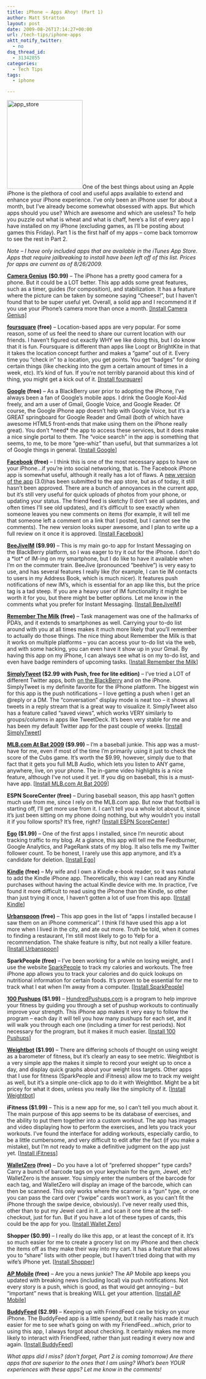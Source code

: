 ```yaml
---
title: iPhone – Apps Ahoy! (Part 1)
author: Matt Stratton
layout: post
date: 2009-08-26T17:14:27+00:00
url: /tech-tips/iphone-apps
aktt_notify_twitter:
  - no
dsq_thread_id:
  - 31342855
categories:
  - Tech Tips
tags:
  - iphone

---
```

<img class="alignright size-full wp-image-5539" title="app_store" src="/wp-content/uploads/2009/08/app_store.jpg" alt="app_store" width="197" height="231" srcset="/wp-content/uploads/2009/08/app_store.jpg 281w, /wp-content/uploads/2009/08/app_store-255x300.jpg 255w" sizes="(max-width: 197px) 100vw, 197px" />One of the best things about using an Apple iPhone is the plethora of cool and useful apps available to extend and enhance your iPhone experience. I&#8217;ve only been an iPhone user for about a month, but I&#8217;ve already become somewhat obsessed with apps. But which apps should you use? Which are awesome and which are useless? To help you puzzle out what is wheat and what is chaff, here&#8217;s a list of every app I have installed on my iPhone (excluding games, as I&#8217;ll be posting about games this Friday). Part 1 is the first half of my apps &#8211; come back tomorrow to see the rest in Part 2.

_Note &#8211; I have only included apps that are available in the iTunes App Store. Apps that require jailbreaking to install have been left off of this list. Prices for apps are current as of 8/26/2009._

<a href="https://www.codegoo.com/" target="_blank"><strong>Camera Genius</strong></a> **($0.99)** &#8211; The iPhone has a pretty good camera for a phone. But it could be a LOT better. This app adds some great features, such as a timer, guides (for composition), and stabilization. It has a feature where the picture can be taken by someone saying &#8220;Cheese!&#8221;, but I haven&#8217;t found that to be super useful yet. Overall, a solid app and I recommend it if you use your iPhone&#8217;s camera more than once a month. <a href="https://phobos.apple.com/WebObjects/MZStore.woa/wa/viewSoftware?id=304169579&mt=8" target="_blank">[Install Camera Genius]</a>

**<a href="https://playfoursquare.com/" target="_blank">foursquare</a> (free)** &#8211; Location-based apps are very popular. For some reason, some of us feel the need to share our current location with our friends. I haven&#8217;t figured out exactly WHY we like doing this, but I do know that it is fun. Foursquare is different than apps like Loopt or BrightKite in that it takes the location concept further and makes a &#8220;game&#8221; out of it. Every time you &#8220;check in&#8221; to a location, you get points. You get &#8220;badges&#8221; for doing certain things (like checking into the gym a certain amount of times in a week, etc). It&#8217;s kind of fun. If you&#8217;re not terribly paranoid about this kind of thing, you might get a kick out of it. <a href="https://itunes.com/app/foursquare" target="_blank">[Install fourquare]</a>

**<a href="https://www.google.com/mobile/products/search.html#p=apple" target="_blank">Google</a> (free)** &#8211; As a BlackBerry user prior to adopting the iPhone, I&#8217;ve always been a fan of Google&#8217;s mobile apps. I drink the Google Kool-Aid freely, and am a user of Gmail, Google Voice, and Google Reader. Of course, the Google iPhone app doesn&#8217;t help with Google Voice, but it&#8217;s a GREAT springboard for Google Reader and Gmail (both of which have awesome HTML5 front-ends that make using them on the iPhone really great). You don&#8217;t \*need\* the app to access these services, but it does make a nice single portal to them. The &#8220;voice search&#8221; in the app is something that seems, to me, to be more &#8220;gee-whiz&#8221; than useful, but that summarizes a lot of Google things in general. [<a href="https://phobos.apple.com/WebObjects/MZStore.woa/wa/viewSoftware?id=284815942&mt=8" target="_blank">Install Google</a>]

**<a href="https://www.facebook.com/apps/application.php?id=6628568379" target="_blank">Facebook</a> (free)** &#8211; I think this is one of the most necessary apps to have on your iPhone&#8230;if you&#8217;re into social networking, that is. The Facebook iPhone app is somewhat useful, although it really has a lot of flaws. A <a href="https://www.facebook.com/search/?q=facebook+iphone&init=quick#/note.php?note_id=145061571354" target="_blank">new version of the app</a> (3.0)has been submitted to the app store, but as of today, it still hasn&#8217;t been approved. There are a bunch of annoyances in the current app, but it&#8217;s still very useful for quick uploads of photos from your phone, or updating your status. The friend feed is sketchy (I don&#8217;t see all updates, and often times I&#8217;ll see old updates), and it&#8217;s difficult to see exactly when someone leaves you new comments on items (for example, it will tell me that someone left a comment on a link that I posted, but I cannot see the comments). The new version looks super awesome, and I plan to write up a full review on it once it is approved. [<a href="https://phobos.apple.com/WebObjects/MZStore.woa/wa/viewSoftware?id=284882215&mt=8" target="_blank">Install Facebook</a>]

**<a href="https://www.beejive.com/iphone/" target="_blank">BeeJiveIM</a> ($9.99)** &#8211; This is my main go-to app for Instant Messaging on the BlackBerry platform, so I was eager to try it out for the iPhone. I don&#8217;t do a \*lot\* of IM-ing on my smartphone, but I do like to have it available when I&#8217;m on the commuter train. BeeJive (pronounced &#8220;beehive&#8221;) is very easy to use, and has several features I really like (for example, I can tie IM contacts to users in my Address Book, which is much nicer). It features push notifications of new IM&#8217;s, which is essential for an app like this, but the price tag is a tad steep. If you are a heavy user of IM functionality it might be worth it for you, but there might be better options. Let me know in the comments what you prefer for Instant Messaging. [<a href="https://itunes.apple.com/WebObjects/MZStore.woa/wa/viewSoftware?id=291720439&mt=8" target="_blank">Install BeeJiveIM</a>]

**<a href="https://www.rememberthemilk.com/services/iphone/" target="_blank">Remember The Milk</a> (free)** &#8211; Task management was one of the hallmarks of PDA&#8217;s, and it extends to smartphones as well. Carrying your to-do list around with you at all times makes it much more likely that you&#8217;ll remember to actually do those things. The nice thing about Remember the Milk is that it works on multiple platforms &#8211; you can access your to-do list via the web, and with some hacking, you can even have it show up in your Gmail. By having this app on my iPhone, I can always see what is on my to-do list, and even have badge reminders of upcoming tasks. [<a href="https://itunes.apple.com/WebObjects/MZStore.woa/wa/viewSoftware?id=293561396&mt=8" target="_blank">Install Remember the Milk</a>]

**<a href="https://motionobj.com/simplytweet/" target="_blank">SimplyTweet</a> ($2.99 with Push, free for lite edition)** &#8211; I&#8217;ve tried a LOT of different Twitter apps, both <a href="/2009/02/19/blackberry-twitter-client-shoot-out/" target="_blank">on the BlackBerry</a> and on the iPhone. SimplyTweet is my definite favorite for the iPhone platform. The biggest win for this app is the push notifications &#8211; I love getting a push when I get an @reply or a DM. The &#8220;conversation&#8221; display mode is neat too &#8211; it shows all tweets in a reply stream that is a great way to visualize it. SimplyTweet also has a feature called &#8220;saved views&#8221;, which works VERY similarly to groups/columns in apps like TweetDeck. It&#8217;s been very stable for me and has been my default Twitter app for the past couple of weeks. [<a href="https://itunes.apple.com/WebObjects/MZStore.woa/wa/viewSoftware?id=299453970&mt=8" target="_blank">Install SimplyTweet</a>]

**<a href="https://www.mlb.com/mobile/iphone/" target="_blank">MLB.com At Bat 2009</a> ($9.99)** &#8211; I&#8217;m a baseball junkie. This app was a must-have for me, even if most of the time I&#8217;m primarily using it just to check the score of the Cubs game. It&#8217;s worth the $9.99, however, simply due to that fact that it gets you full MLB Audio, which lets you listen to ANY game, anywhere, live, on your phone. The in-game video highlights is a nice feature, although I&#8217;ve not used it yet. If you dig on baseball, this is a must-have app. [<a href="https://itunes.apple.com/WebObjects/MZStore.woa/wa/viewSoftware?id=309327900&mt=8" target="_blank">Install MLB.com At Bat 2009</a>]

**ESPN ScoreCenter (free)** &#8211; During baseball season, this app hasn&#8217;t gotten much use from me, since I rely on the MLB.com app. But now that football is starting off, I&#8217;ll get more use from it. I can&#8217;t tell you a whole lot about it, since it&#8217;s just been sitting on my phone doing nothing, but why wouldn&#8217;t you install it if you follow sports? It&#8217;s free, right? [<a href="https://itunes.apple.com/WebObjects/MZStore.woa/wa/viewSoftware?id=317469184&mt=8" target="_blank">Install ESPN ScoreCenter</a>]

**<a href="https://ego-app.com/" target="_blank">Ego</a> ($1.99)** &#8211; One of the first apps I installed, since I&#8217;m neurotic about tracking traffic to my blog. At a glance, this app will tell me the Feedburner, Google Analytics, and PageRank stats of my blog. It also tells me my Twitter follower count. To be honest, I rarely use this app anymore, and it&#8217;s a candidate for deletion. [<a href="https://itunes.apple.com/WebObjects/MZStore.woa/wa/viewSoftware?id=306785502&mt=8" target="_blank">Install Ego</a>]

**<a href="https://www.amazon.com/gp/feature.html?ie=UTF8&docId=1000301301" target="_blank">Kindle</a> (free)** &#8211; My wife and I own a Kindle e-book reader, so it was natural to add the Kindle iPhone app. Theoretically, this way I can read any Kindle purchases without having the actual Kindle device with me. In practice, I&#8217;ve found it more difficult to read using the iPhone than the Kindle, so other than just trying it once, I haven&#8217;t gotten a lot of use from this app. [<a href="https://itunes.apple.com/WebObjects/MZStore.woa/wa/viewSoftware?id=302584613&mt=8" target="_blank">Install Kindle</a>]

**<a href="https://www.urbanspoon.com/blog/27/Urbanspoon-on-the-iPhone.html" target="_blank">Urbanspoon</a> (free)** &#8211; This app goes in the list of &#8220;apps I installed because I saw them on an iPhone commerical&#8221;. I think I&#8217;d have used this app a lot more when I lived in the city, and ate out more. Truth be told, when it comes to finding a restaurant, I&#8217;m still most likely to go to Yelp for a recommendation. The shake feature is nifty, but not really a killer feature. [<a href="https://itunes.apple.com/WebObjects/MZStore.woa/wa/viewSoftware?id=284708449&mt=8" target="_blank">Install Urbanspoon</a>]

**SparkPeople (free)** &#8211; I&#8217;ve been working for a while on losing weight, and I use the website <a href="https://www.google.com/url?sa=t&source=web&ct=res&cd=1&url=http%3A%2F%2Fwww.sparkpeople.com%2F&ei=xVWVSpCBPIvEMMaJsPoH&usg=AFQjCNHjszLImYWKcqBSfSE451Om1RAwFg&sig2=v9wFBYqLJOXvo53ZsTmGnA" target="_blank">SparkPeople</a> to track my calories and workouts. The free iPhone app allows you to track your calories and do quick lookups on nutritional information for certain foods. It&#8217;s proven to be essential for me to track what I eat when I&#8217;m away from a computer. [<a href="https://itunes.apple.com/WebObjects/MZStore.woa/wa/viewSoftware?id=305430463&mt=8" target="_blank">Install SparkPeople</a>]

**<a href="https://hundredpushups.com/iphoneapp.html" target="_blank">100 Pushups</a> ($1.99)** &#8211; <a href="https://HundredPushups.com" target="_blank">HundredPushups.com</a> is a program to help improve your fitness by guiding you through a set of pushup workouts to continually improve your strength. This iPhone app makes it very easy to follow the program &#8211; each day it will tell you how many pushups for each set, and it will walk you through each one (including a timer for rest periods). Not necessary for the program, but it makes it much easier. [<a href="https://itunes.apple.com/WebObjects/MZStore.woa/wa/viewSoftware?id=301174591&mt=8" target="_blank">Install 100 Pushups</a>]

**<a href="https://tapbots.com/weightbot/" target="_blank">Weightbot</a> ($1.99)** &#8211; There are differing schools of thought on using weight as a barometer of fitness, but it&#8217;s clearly an easy to see metric. Weightbot is a very simple app the makes it simple to record your weight up to once a day, and display quick graphs about your weight loss targets. Other apps that I use for fitness (SparkPeople and iFitness) allow me to track my weight as well, but it&#8217;s a simple one-click app to do it with Weightbot. Might be a bit pricey for what it does, unless you really like the simplicity of it. [<a href="https://itunes.apple.com/WebObjects/MZStore.woa/wa/viewSoftware?id=293642937&mt=8" target="_blank">Install Weightbot</a>]

**iFitness ($1.99)** &#8211; This is a new app for me, so I can&#8217;t tell you much about it. The main purpose of this app seems to be its database of exercises, and the ability to put them together into a custom workout. The app has images and video displaying how to perform the exercises, and lets you track your workouts. I&#8217;ve found the interface for adding workouts, especially cardio, to be a little cumbersome, and very difficult to edit after the fact (if you make a mistake), but I&#8217;m not ready to make a definitive judgment on the app just yet. [<a href="https://itunes.apple.com/WebObjects/MZStore.woa/wa/viewSoftware?id=290451423&mt=8" target="_blank">Install iFitness</a>]

**<a href="https://www.walletzero.com/" target="_blank">WalletZero</a> (free)** &#8211; Do you have a lot of &#8220;preferred shopper&#8221; type cards? Carry a bunch of barcode tags on your keychain for the gym, Jewel, etc? WalletZero is the answer. You simply enter the numbers of the barcode for each tag, and WalletZero will display an image of the barcode, which can then be scanned. This only works where the scanner is a &#8220;gun&#8221; type, or one you can pass the card over (&#8220;swipe&#8221; cards won&#8217;t work, as you can&#8217;t fit the iPhone through the swipe device, obviously). I&#8217;ve never really used this, other than to put my Jewel card in it&#8230;and scan it one time at the self-checkout, just for fun. But if you have a lot of these types of cards, this could be the app for you. [<a href="https://itunes.apple.com/WebObjects/MZStore.woa/wa/viewSoftware?id=303786428&mt=8" target="_blank">Install Wallet Zero</a>]

**Shopper ($0.99)** &#8211; I really do like this app, or at least the concept of it. It&#8217;s so much easier for me to create a grocery list on my iPhone and then check the items off as they make their way into my cart. It has a feature that allows you to &#8220;share&#8221; lists with other people, but I haven&#8217;t tried doing that with my wife&#8217;s iPhone yet. [<a href="https://itunes.apple.com/WebObjects/MZStore.woa/wa/viewSoftware?id=284776127&mt=8" target="_blank">Install Shopper</a>]

**<a href="https://www.ap.org/mobile/" target="_blank">AP Mobile</a> (free)** &#8211; Are you a news junkie? The AP Mobile app keeps you updated with breaking news (including local) via push notifications. Not every story is a push, which is good, as that would get annoying &#8211; but &#8220;important&#8221; news that is breaking WILL get your attention. [<a href="https://itunes.apple.com/WebObjects/MZStore.woa/wa/viewSoftware?id=284901416&mt=8" target="_blank">Install AP Mobile</a>]

**<a href="https://www.codewalrus.com/buddyfeed/" target="_blank">BuddyFeed</a> ($2.99)** &#8211; Keeping up with FriendFeed can be tricky on your iPhone. The BuddyFeed app is a little spendy, but it really has made it much easier for me to see what&#8217;s going on with my FriendFeed&#8230;which, prior to using this app, I always forgot about checking. It certainly makes me more likely to interact with FriendFeed, rather than just reading it every now and again. [<a href="https://itunes.apple.com/WebObjects/MZStore.woa/wa/viewSoftware?id=301511123&mt=8" target="_blank">Install BuddyFeed</a>]

_What apps did I miss? (don&#8217;t forget, Part 2 is coming tomorrow) Are there apps that are superior to the ones that I am using? What&#8217;s been YOUR experiences with these apps? Let me know in the comments!_